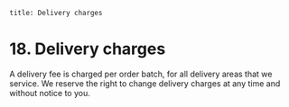 ```meta
title: Delivery charges
```
# 18.  Delivery charges

A delivery fee is charged per order batch, for all delivery areas that we service. We reserve the right to change delivery charges at any time and without notice to you. 
